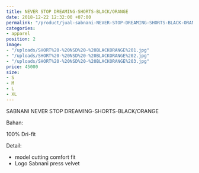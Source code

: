 ```yaml
---
title: NEVER STOP DREAMING-SHORTS-BLACK/ORANGE
date: 2018-12-22 12:32:00 +07:00
permalink: "/product/jual-sabnani-NEVER-STOP-DREAMING-SHORTS-BLACK-ORANGE-training-jersey-sepakbola-futsal-polos-hitam.html"
categories:
- apparel
position: 2
image:
- "/uploads/SHORT%20-%20NSD%20-%20BLACKORANGE%201.jpg"
- "/uploads/SHORT%20-%20NSD%20-%20BLACKORANGE%202.jpg"
- "/uploads/SHORT%20-%20NSD%20-%20BLACKORANGE%203.jpg"
price: 45000
size:
- S
- M
- L
- XL
---
```


SABNANI
NEVER STOP DREAMING-SHORTS-BLACK/ORANGE

Bahan:

100% Dri-fit


Detail:

- model cutting comfort fit
- Logo Sabnani press velvet